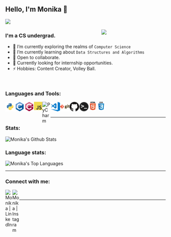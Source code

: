 ## Hello, I'm Monika 👋

[<img src="https://komarev.com/ghpvc/?username=mistyneymarjr&label=Profile+Views&color=4287f5&style=flat" />](https://github.com/mistyneymarjr)

<!-- <img src="https://media.giphy.com/media/fAnzw6YK33jMwzp5wp/giphy.gif" align="right"  width="100%"/> -->
<img src="https://media.giphy.com/media/xUA7bdpLxQhsSQdyog/giphy.gif" align="right"  width="40%"/>

<!-- <img src="https://media.giphy.com/media/11ZSwQNWba4YF2/giphy.gif" align="right" width="200px" height="20%" />
 -->

### I'm a CS undergrad.

- 🔭 I’m currently exploring the realms of `Computer Science`
- 🌱 I’m currently learning about `Data Structures and Algorithms`
- 👯 Open to collaborate.
- 💼 Currently looking for internship opportunities.
- ⚡ Hobbies: Content Creator, Volley Ball.

<br/>


### Languages and Tools:

<img align="left" alt="python" width="30px" src="https://raw.githubusercontent.com/github/explore/80688e429a7d4ef2fca1e82350fe8e3517d3494d/topics/python/python.png" />

<img align="left" alt="C" width="30px" height="30px" src="https://github.com/devicons/devicon/blob/master/icons/c/c-original.svg"> 
<img align="left" alt="C++" width="30px" height="30px" src="https://github.com/devicons/devicon/blob/master/icons/cplusplus/cplusplus-original.svg">

<img align="left" alt="JavaScript" width="26px" src="https://raw.githubusercontent.com/github/explore/80688e429a7d4ef2fca1e82350fe8e3517d3494d/topics/javascript/javascript.png"/>

<img align="left" alt="PyCharm" width="26px" src="https://upload.wikimedia.org/wikipedia/commons/a/a1/PyCharm_Logo.svg" />

<img align="left" alt="Visual Studio Code" width="30px" src="https://raw.githubusercontent.com/github/explore/80688e429a7d4ef2fca1e82350fe8e3517d3494d/topics/visual-studio-code/visual-studio-code.png" />

<img align="left" alt="Git" width="30px" src="https://raw.githubusercontent.com/github/explore/80688e429a7d4ef2fca1e82350fe8e3517d3494d/topics/git/git.png" />

<img align="left" alt="GitHub" width="30px" src="https://raw.githubusercontent.com/github/explore/78df643247d429f6cc873026c0622819ad797942/topics/github/github.png" />

<img align="left" alt="Terminal" width="30px" src="https://raw.githubusercontent.com/github/explore/80688e429a7d4ef2fca1e82350fe8e3517d3494d/topics/terminal/terminal.png" />

<img align="left" alt="HTML5" width="26px" src="https://raw.githubusercontent.com/github/explore/80688e429a7d4ef2fca1e82350fe8e3517d3494d/topics/html/html.png"/>

<img align="left" alt="CSS3" width="26px" src="https://raw.githubusercontent.com/github/explore/80688e429a7d4ef2fca1e82350fe8e3517d3494d/topics/css/css.png" />


<br/>
<br/>



---
### Stats:
<!-- 
[![Monika's github stats](https://github-readme-stats.vercel.app/api?username=mistyneymarjr&count_private=true&show_icons=true&theme=tokyonight&hide=contribs,prs&cache_second=10000)](https://github.com/mistyneymarjr)
-->
<img alt="Monika's Github Stats" src="https://github-readme-stats.vercel.app/api?username=mistyneymarjr&show_icons=true&count_private=true&theme=tokyonight" />



### Language stats:

<img alt="Monika's Top Languages" src="https://github-readme-stats.vercel.app/api/top-langs/?username=mistyneymarjr&layout=compact&theme=tokyonight&hide=Jupyter Notebook"/>

---

### Connect with me:


[<img align="left" alt="Monika | LinkedIn" width="22px" src="https://cdn.jsdelivr.net/npm/simple-icons@v3/icons/linkedin.svg" />][linkedin]
[<img align="left" alt="Monika | Instagram" width="22px" src="https://cdn.jsdelivr.net/npm/simple-icons@v3/icons/instagram.svg" />][instagram]

<br/>

---

<br/>

[website]: https://blank
[youtube]: https://youtube.com/__
[instagram]: https://instagram.com/mistyneymarjr?utm_medium=copy_link
[linkedin]: https://www.linkedin.com/in/monika-chauhan-56483a196


